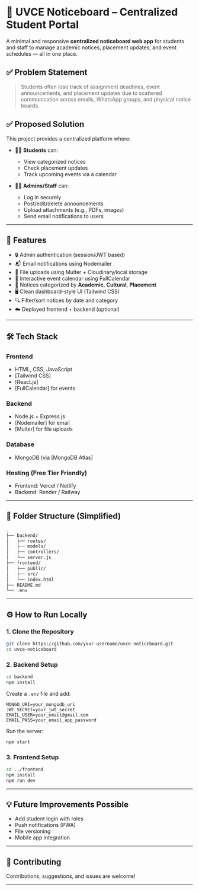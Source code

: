 # 📌 UVCE Noticeboard – Centralized Student Portal
A minimal and responsive **centralized noticeboard web app** for students and staff to manage academic notices, placement updates, and event schedules — all in one place.

## ✅ Problem Statement
> Students often lose track of assignment deadlines, event announcements, and placement updates due to scattered communication across emails, WhatsApp groups, and physical notice boards. 

## ✅ Proposed Solution

This project provides a centralized platform where:

* 👨‍🎓 **Students** can:

  * View categorized notices
  * Check placement updates
  * Track upcoming events via a calendar

* 👨‍🏫 **Admins/Staff** can:

  * Log in securely
  * Post/edit/delete announcements
  * Upload attachments (e.g., PDFs, images)
  * Send email notifications to users

---

## 🚀 Features

* 🔒 Admin authentication (session/JWT based)
* 📬 Email notifications using Nodemailer
* 📎 File uploads using Multer + Cloudinary/local storage
* 📅 Interactive event calendar using FullCalendar
* 📂 Notices categorized by **Academic**, **Cultural**, **Placement**
* 🖥️ Clean dashboard-style UI (Tailwind CSS)
* 🔍 Filter/sort notices by date and category
* ☁️ Deployed frontend + backend (optional)

---

## 🛠️ Tech Stack

### Frontend

* HTML, CSS, JavaScript
* [Tailwind CSS]
* [React.js]
* [FullCalendar] for events

### Backend

* Node.js + Express.js
* [Nodemailer] for email
* [Multer] for file uploads

### Database

* MongoDB (via [MongoDB Atlas] 

### Hosting (Free Tier Friendly)

* Frontend: Vercel / Netlify
* Backend: Render / Railway

---

## 📂 Folder Structure (Simplified)

```bash
.
├── backend/
│   ├── routes/
│   ├── models/
│   ├── controllers/
│   └── server.js
├── frontend/
│   ├── public/
│   ├── src/
│   └── index.html
├── README.md
└── .env
```

---

## ⚙️ How to Run Locally

### 1. Clone the Repository

```bash
git clone https://github.com/your-username/uvce-noticeboard.git
cd uvce-noticeboard
```

### 2. Backend Setup

```bash
cd backend
npm install
```

Create a `.env` file and add:

```env
MONGO_URI=your_mongodb_uri
JWT_SECRET=your_jwt_secret
EMAIL_USER=your_email@gmail.com
EMAIL_PASS=your_email_app_password
```

Run the server:

```bash
npm start
```

### 3. Frontend Setup

```bash
cd ../frontend
npm install
npm run dev
```

---

## 💡 Future Improvements Possible

* Add student login with roles
* Push notifications (PWA)
* File versioning
* Mobile app integration

---

## 🤝 Contributing

Contributions, suggestions, and issues are welcome! 

---

